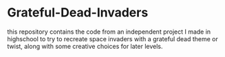 # Grateful-Dead-Invaders
this repository contains the code from an independent project I made in highschool to try to recreate space invaders with a grateful dead theme or twist, along with some creative choices for later levels.
